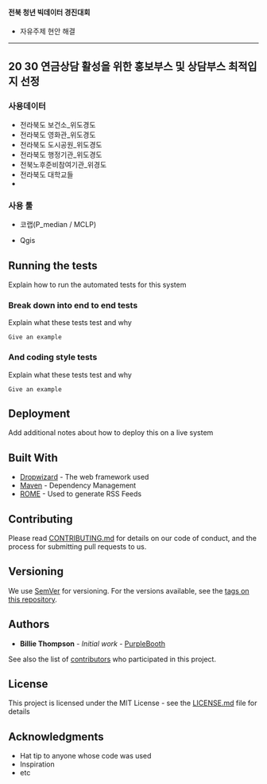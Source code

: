 
#### 전북 청년 빅데이터 경진대회 ##
- 자유주제 현안 해결
---------------------


## 20 30 연금상담 활성을 위한 홍보부스 및 상담부스 최적입지 선정

### 사용데이터

- 전라북도 보건소_위도경도
- 전라북도 영화관_위도경도
- 전라북도 도시공원_위도경도
- 전라북도 행정기관_위도경도
- 전북노후준비참여기관_위경도
- 전라북도 대학교들
- 
### 사용 툴

- 코랩(P_median / MCLP)

- Qgis

## Running the tests

Explain how to run the automated tests for this system

### Break down into end to end tests

Explain what these tests test and why

```
Give an example
```

### And coding style tests

Explain what these tests test and why

```
Give an example
```

## Deployment

Add additional notes about how to deploy this on a live system

## Built With

* [Dropwizard](http://www.dropwizard.io/1.0.2/docs/) - The web framework used
* [Maven](https://maven.apache.org/) - Dependency Management
* [ROME](https://rometools.github.io/rome/) - Used to generate RSS Feeds

## Contributing

Please read [CONTRIBUTING.md](https://gist.github.com/PurpleBooth/b24679402957c63ec426) for details on our code of conduct, and the process for submitting pull requests to us.

## Versioning

We use [SemVer](http://semver.org/) for versioning. For the versions available, see the [tags on this repository](https://github.com/your/project/tags). 

## Authors

* **Billie Thompson** - *Initial work* - [PurpleBooth](https://github.com/PurpleBooth)

See also the list of [contributors](https://github.com/your/project/contributors) who participated in this project.

## License

This project is licensed under the MIT License - see the [LICENSE.md](LICENSE.md) file for details

## Acknowledgments

* Hat tip to anyone whose code was used
* Inspiration
* etc
